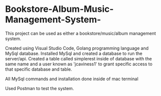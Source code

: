 # Bookstore-Album-Music-Management-System-
This project can be used as either a bookstore/music/album management system. 

Created using Visual Studio Code, Golang programming language and MySql database. 
Installed MySql and created a database to run the server/api.
Created a table called simplerest inside of database with the same name and a user known as 'jcaviness1' to grant specific access to that specific database and table. 

All MySql commands and installation done inside of mac terminal 

Used Postman to test the system. 


